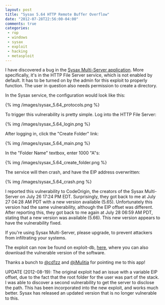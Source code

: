```yaml
---
layout: post
title: "Sysax 5.64 HTTP Remote Buffer Overflow"
date: "2012-07-28T22:56:00-04:00"
comments: true
categories:
 - rop
 - windows
 - sysax
 - exploit
 - hacking
 - metasploit
---
```


I have discovered a bug in the [Sysax Multi-Server application](http://sysax.com/server/index.htm). More specifically, it's in the HTTP File Server service, which is not enabled by default. It has to be turned on by the admin for this exploit to properly function. The user in question also needs permission to create a directory. 

<!-- more -->

In the Sysax service, the configuration would look like this:

{% img /images/sysax_5.64_protocols.png %}

To trigger this vulnerability is pretty simple. Log into the HTTP File Server:

{% img /images/sysax_5.64_login.png %}

After logging in, click the "Create Folder" link:

{% img /images/sysax_5.64_main.png %}

In the "Folder Name" textbox, enter 1000 "A"s:

{% img /images/sysax_5.64_create_folder.png %}

The service will then crash, and have the EIP address overwritten:

{% img /images/sysax_5.64_crash.png %}

I reported this vulnerability to CodeOrigin, the creators of the Sysax Multi-Server on July 26 17:24 PM EDT. Surprisingly, they got back to me at July 27 04:28 AM PDT with a new version available (5.65).  Unfortunately this version had the same vulnerability, although the EIP offset was different. After reporting this, they got back to me again at July 28 06:59 AM PDT, stating that a new version was available (5.66). This new version appears to have the vulnerability fixed.

If you're using Sysax Multi-Server, please upgrade, to prevent attackers from infiltrating your systems.

The exploit can now be found on exploit-db, [here](http://www.exploit-db.com/exploits/20676), where you can also download the vulnerable version of the software.

Thanks a bunch to [@cd1zz](https://twitter.com/cd1zz) and [@iMulitia](https://twitter.com/iMulitia) for pointing me to this app!


UPDATE (2012-08-19): The original exploit had an issue with a variable EIP offset, due to the fact that the root folder for the user was part of the stack.  I was able to discover a second vulnerability to get the server to disclose the path.  This has been incorporated into the new exploit, and works much better.  Sysax has released an updated version that is no longer vulnerable to this.
